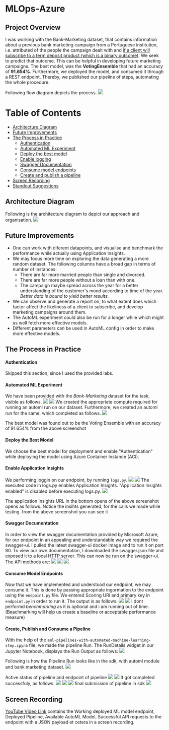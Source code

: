 # MLOps-Azure

## Project Overview
I was working with the Bank-Marketing dataset, that contains information about a previous bank marketing campaign from a Portuguese institution, i.e. attributed of the people the campaign dealt with and <ins>if a client will subscribe to a term deposit product (which is a binary outcome)</ins>.
We seek to predict that outcome. This can be helpful in developing future marketing campaigns.
The best model, was the **VotingEnsemble** that had an accuracy of **91.654%**. Furthermore, we deployed the model, and consumed it through a REST endpoint. Thereby, we published our pipeline of steps, automating the whole procedure.

Following flow diagram depicts the process.
<img src="mlops-flow.png"/>


# Table of Contents
 * [Architecture Diagram](#arch)
 * [Future Improvements](#fi)
 * [The Process in Practice](#tpip)
     * [Authentication](#auth)
     * [Automated ML Experiment](#automl)
     * [Deploy the best model](#deploy)
     * [Enable logging](#logging)
     * [Swagger Documentation](#swagger)
     * [Consume model endpoints](#consume)
     * [Create and publish a pipeline](#pipeline)
 * [Screen Recording](#sr)
 * [Standout Suggestions](#ss)
 
 
## Architecture Diagram<a name="arch"></a>
Following is the architecture diagram to depict our approach and organisation.
<img src="mlops-arch.png"/>

## Future Improvements<a name="fi"></a>
* One can work with diferent datapoints, and visualise and benchmark the performance while actually using Application Insights.
* We may focus more time on exploring the data generating a more random dataset. The following columns have a broad gap in terms of number of instances:
    * There are far more married people than single and divorced.
    * There are far more people without a loan than with one.
    * The campaign maybe spread across the year for a better understanding of the customer's mood according to time of the year.
*Better data is bound to yield better results.*
* We can observe and generate a report on, to what extent does which factor affect the likeliness of a client to subscribe, and develop marketing campaigns around them.
* The AutoML experiment could also be run for a longer while which might as well fetch more effective models.
* Different parameters can be used in AutoML config in order to make more effective models.

## The Process in Practice<a name="tpip"></a>

#### Authentication <a name="auth"></a>
Skipped this section, since I used the provided labs.

#### Automated ML Experiment<a name="automl"></a>
We have been provided with the *Bank-Marketing* dataset for the task, visible as follows.
<img src="screenshots for project/Screenshot (521).png"/>
<img src="screenshots for project/Screenshot (594).png"/>
We created the appropriate compute required for running an automl run on our dataset. Furthermore, we created an automl run for the same, which completed as follows.
<img src="screenshots for project/Screenshot (523).png"/>

The best model was found out to be the Voting Ensemble with an accuracy of 91.654%
from the above screenshot

#### Deploy the Best Model<a name="deploy"></a>
We choose the best model for deployment and enable "Authentication" while deploying the model using Azure Container Instance (ACI).

#### Enable Application Insights<a name="logging"></a>
We performing loggin on our endpoint, by running `logs.py`.
<img src="screenshots for project/Screenshot (527).png"/>
<img src="screenshots for project/Screenshot (595).png"/>
The executed code in logs.py enables Application Insights. "Application Insights enabled" is disabled before executing logs.py.
<img src="screenshots for project/Screenshot (528).png"/>

The application insights URL in the bottom opens of the above screenshot opens as follows. Notice the insihts generated, for the calls we made while testing.
from the above screenshot you can see it

#### Swagger Documentation<a name="swagger"></a>
In order to view the swagger documentation provided by Microsoft Azure, for our endpoint in an appealing and understandable way we required the swagger-ui. I pulled the latest swagger-ui docker image and to run it on port 80.
To view our own documentation, I downloaded the swagger.json file and exposed it to a local HTTP server. This can now be run on the swagger-ui.
The API methods are:
<img src="screenshots for project/swagger1.png"/>
<img src="screenshots for project/swagger2.png"/>
<img src="screenshots for project/swagger3.png"/>

#### Consume Model Endpoints<a name="consume"></a>
Now that we have implemented and understood our endpoint, we may consume it. This is done by passing appropriate ingormation to the endpoint using the `endpoint.py` file. We entered Scoring URI and primary key in `endpoint.py` in order to run it. The output is as follows:
<img src="screenshots for project/Screenshot (532).png"/>
<img src="screenshots for project/Screenshot (533).png"/>
I dont performd *benchmarking* as it is optional and i am running out of time.(Beachmarking will help us create a baseline or acceptable performance measure)
#### Create, Publish and Consume a Pipeline<a name="pipeline"></a>
With the help of the `aml-pipelines-with-automated-machine-learning-step.ipynb` file, we made the pipeline Run. The RunDetails widget in our Jupyter Notebook, displays the Run Output as follows:
<img src="screenshots/run-details-widget-nb.png"/>

Following is how the Pipeline Run looks like in the sdk, with automl module and bank marketing dataset.
<img src="screenshots for project/Screenshot (540).png"/>

Active status of pipeline and endpoint of pipeline 
<img src="screenshots for project/Screenshot (543).png"/>
<img src="screenshots for project/Screenshot (551).png"/>
It got completed successfuly, as follows.
<img src="screenshots for project/Screenshot (544).png"/>
<img src="screenshots for project/Screenshot (545).png"/>
<img src="screenshots for project/Screen Shot .png"/>
final submission of pipeline in sdk
<img src="screenshots for project/Screenshot (552).png"/>

## Screen Recording<a name="sr"></a>
<a href="https://youtu.be/otFyHKmV_To">YouTube Video Link</a> contains the Working deployed ML model endpoint, Deployed Pipeline, Available AutoML Model, 
Successful API requests to the endpoint with a JSON payload et cetera in a screen recording.


